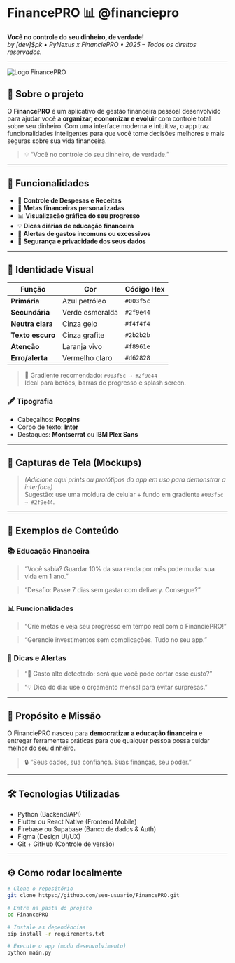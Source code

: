 # FinancePRO 📊 @financiepro
**Você no controle do seu dinheiro, de verdade!**  
_by [dev]$pk • PyNexus x FinanciePRO • 2025 – Todos os direitos reservados._

---

![Logo FinancePRO](https://via.placeholder.com/600x150?text=FinancePRO+Logo) <!-- Substitua pela URL real do logo -->

## 🚀 Sobre o projeto

O **FinancePRO** é um aplicativo de gestão financeira pessoal desenvolvido para ajudar você a **organizar, economizar e evoluir** com controle total sobre seu dinheiro. Com uma interface moderna e intuitiva, o app traz funcionalidades inteligentes para que você tome decisões melhores e mais seguras sobre sua vida financeira.

> 💡 “Você no controle do seu dinheiro, de verdade.”

---

## 🎯 Funcionalidades

- 📅 **Controle de Despesas e Receitas**  
- 🎯 **Metas financeiras personalizadas**  
- 📊 **Visualização gráfica do seu progresso**  
- 💡 **Dicas diárias de educação financeira**  
- 🔔 **Alertas de gastos incomuns ou excessivos**  
- 🔐 **Segurança e privacidade dos seus dados**

---

## 🌈 Identidade Visual

| Função           | Cor             | Código Hex |
| ---------------- | --------------- | ---------- |
| **Primária**     | Azul petróleo   | `#003f5c`  |
| **Secundária**   | Verde esmeralda | `#2f9e44`  |
| **Neutra clara** | Cinza gelo      | `#f4f4f4`  |
| **Texto escuro** | Cinza grafite   | `#2b2b2b`  |
| **Atenção**      | Laranja vivo    | `#f8961e`  |
| **Erro/alerta**  | Vermelho claro  | `#d62828`  |

> 🎨 Gradiente recomendado: `#003f5c → #2f9e44`  
> Ideal para botões, barras de progresso e splash screen.

### 🖋 Tipografia

- Cabeçalhos: **Poppins**
- Corpo de texto: **Inter**
- Destaques: **Montserrat** ou **IBM Plex Sans**

---

## 📱 Capturas de Tela (Mockups)

> _(Adicione aqui prints ou protótipos do app em uso para demonstrar a interface)_  
> Sugestão: use uma moldura de celular + fundo em gradiente `#003f5c → #2f9e44`.

---

## 💬 Exemplos de Conteúdo

### 📚 Educação Financeira
> “Você sabia? Guardar 10% da sua renda por mês pode mudar sua vida em 1 ano.”

> “Desafio: Passe 7 dias sem gastar com delivery. Consegue?”

### 📊 Funcionalidades
> “Crie metas e veja seu progresso em tempo real com o FinanciePRO!”

> “Gerencie investimentos sem complicações. Tudo no seu app.”

### 🔔 Dicas e Alertas
> “🚨 Gasto alto detectado: será que você pode cortar esse custo?”

> “💡 Dica do dia: use o orçamento mensal para evitar surpresas.”

---

## 🧠 Propósito e Missão

O FinanciePRO nasceu para **democratizar a educação financeira** e entregar ferramentas práticas para que qualquer pessoa possa cuidar melhor do seu dinheiro.

> 🔒 “Seus dados, sua confiança. Suas finanças, seu poder.”

---

## 🛠 Tecnologias Utilizadas

- Python (Backend/API)
- Flutter ou React Native (Frontend Mobile)
- Firebase ou Supabase (Banco de dados & Auth)
- Figma (Design UI/UX)
- Git + GitHub (Controle de versão)

---

## ⚙️ Como rodar localmente

```bash
# Clone o repositório
git clone https://github.com/seu-usuario/FinancePRO.git

# Entre na pasta do projeto
cd FinancePRO

# Instale as dependências
pip install -r requirements.txt

# Execute o app (modo desenvolvimento)
python main.py
